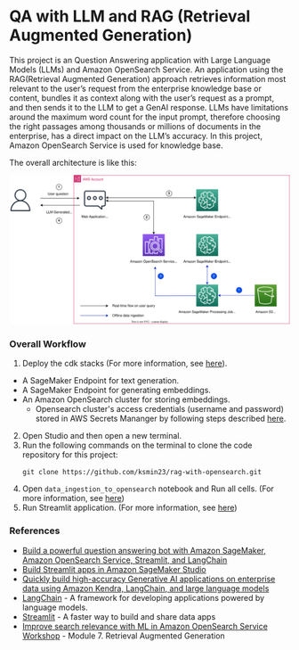 # QA with LLM and RAG (Retrieval Augmented Generation)

This project is an Question Answering application with Large Language Models (LLMs) and Amazon OpenSearch Service. An application using the RAG(Retrieval Augmented Generation) approach retrieves information most relevant to the user’s request from the enterprise knowledge base or content, bundles it as context along with the user’s request as a prompt, and then sends it to the LLM to get a GenAI response. LLMs have limitations around the maximum word count for the input prompt, therefore choosing the right passages among thousands or millions of documents in the enterprise, has a direct impact on the LLM’s accuracy.
In this project, Amazon OpenSearch Service is used for knowledge base.

The overall architecture is like this:

![rag_with_opensearch_arch](./cdk_stacks/rag_with_opensearch_arch.svg)

### Overall Workflow

1. Deploy the cdk stacks (For more information, see [here](./cdk_stacks/README.md)).
- A SageMaker Endpoint for text generation.
- A SageMaker Endpoint for generating embeddings.
- An Amazon OpenSearch cluster for storing embeddings.
  - Opensearch cluster's access credentials (username and password) stored in AWS Secrets Mananger by following steps described [here](https://docs.aws.amazon.com/secretsmanager/latest/userguide/managing-secrets.html).

2. Open Studio and then open a new terminal.
3. Run the following commands on the terminal to clone the code repository for this project:
   ```
   git clone https://github.com/ksmin23/rag-with-opensearch.git
   ```
4. Open `data_ingestion_to_opensearch` notebook and Run all cells. (For more information, see [here](./data_ingestion_to_vectordb/data_ingestion_to_opensearch.ipynb))
5. Run Streamlit application. (For more information, see [here](./app/README.md))

### References

  * [Build a powerful question answering bot with Amazon SageMaker, Amazon OpenSearch Service, Streamlit, and LangChain](https://aws.amazon.com/blogs/machine-learning/build-a-powerful-question-answering-bot-with-amazon-sagemaker-amazon-opensearch-service-streamlit-and-langchain/)
  * [Build Streamlit apps in Amazon SageMaker Studio](https://aws.amazon.com/blogs/machine-learning/build-streamlit-apps-in-amazon-sagemaker-studio/)
  * [Quickly build high-accuracy Generative AI applications on enterprise data using Amazon Kendra, LangChain, and large language models](https://aws.amazon.com/blogs/machine-learning/quickly-build-high-accuracy-generative-ai-applications-on-enterprise-data-using-amazon-kendra-langchain-and-large-language-models/)
  * [LangChain](https://python.langchain.com/docs/get_started/introduction.html) - A framework for developing applications powered by language models.
  * [Streamlit](https://streamlit.io/) - A faster way to build and share data apps
  * [Improve search relevance with ML in Amazon OpenSearch Service Workshop](https://catalog.workshops.aws/semantic-search/en-US) - Module 7. Retrieval Augmented Generation

